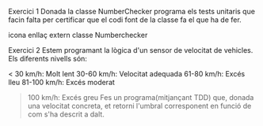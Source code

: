 Exercici 1
Donada la classe NumberChecker programa els tests unitaris que facin falta per certificar que el codi font de la classe fa el que ha de fer.

icona enllaç extern
classe Numberchecker

Exercici 2
Estem programant la lògica d'un sensor de velocitat de vehicles. Els diferents nivells són:

< 30 km/h: Molt lent
30-60 km/h: Velocitat adequada
61-80 km/h: Excés lleu
81-100 km/h: Excés moderat
> 100 km/h: Excés greu
Fes un programa(mitjançant TDD) que, donada una velocitat concreta, et retorni l'umbral corresponent en funció de com s'ha descrit a dalt.